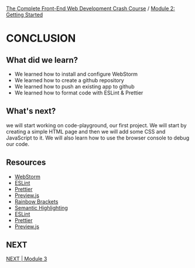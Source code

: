 [The Complete Front-End Web Development Crash Course](../README.md) / [Module 2: Getting Started](../module_02/README.md)

# CONCLUSION

## What did we learn?
- We learned how to install and configure WebStorm
- We learned how to create a github repository
- We learned how to push an existing app to github
- We learned how to format code with ESLint & Prettier

## What's next?
we will start working on code-playground, our first project. We will start by creating a simple HTML page and then we will add some CSS and JavaScript to it. We will also learn how to use the browser console to debug our code.

## Resources
- [WebStorm](https://www.jetbrains.com/webstorm/)
- [ESLint](https://eslint.org/)
- [Prettier](https://prettier.io/)
- [Preview.js](https://plugins.jetbrains.com/plugin/18384-preview-js)
- [Rainbow Brackets](https://plugins.jetbrains.com/plugin/10080-rainbow-brackets)
- [Semantic Highlighting](https://www.jetbrains.com/help/webstorm/semantic-highlighting.html)
- [ESLint](https://eslint.org/)
- [Prettier](https://prettier.io/)
- [Preview.js](https://plugins.jetbrains.com/plugin/18384-preview-js)

## NEXT
[NEXT | Module 3](../module_03/README.md)